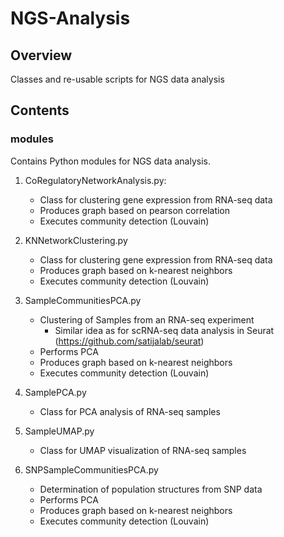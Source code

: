 # NGS-Analysis

## Overview

 Classes and re-usable scripts for NGS data analysis

## Contents

### modules

Contains Python modules for NGS data analysis.

1. CoRegulatoryNetworkAnalysis.py:
    - Class for clustering gene expression from RNA-seq data
    - Produces graph based on pearson correlation
    - Executes community detection (Louvain)

2. KNNetworkClustering.py
    - Class for clustering gene expression from RNA-seq data
    - Produces graph based on k-nearest neighbors
    - Executes community detection (Louvain)

3. SampleCommunitiesPCA.py
    - Clustering of Samples from an RNA-seq experiment
        - Similar idea as for scRNA-seq data analysis in Seurat (https://github.com/satijalab/seurat)
    - Performs PCA
    - Produces graph based on k-nearest neighbors
    - Executes community detection (Louvain)

4. SamplePCA.py
    - Class for PCA analysis of RNA-seq samples

5. SampleUMAP.py
    - Class for UMAP visualization of RNA-seq samples

6. SNPSampleCommunitiesPCA.py
    - Determination of population structures from SNP data
    - Performs PCA
    - Produces graph based on k-nearest neighbors
    - Executes community detection (Louvain)
